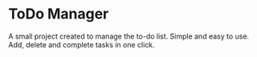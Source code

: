 # ToDo Manager

 A small project created to manage the to-do list. Simple and easy to use. Add, delete and complete tasks in one click.
